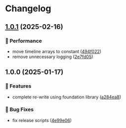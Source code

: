 # Changelog

## [1.0.1](https://github.com/Norgate-AV/NAVDatabase.Amx.WolfVisionVisualizer/compare/v1.0.0...v1.0.1) (2025-02-16)

### 🚀 Performance

- move timeline arrays to constant ([494f022](https://github.com/Norgate-AV/NAVDatabase.Amx.WolfVisionVisualizer/commit/494f0221b26f7d356ab83833ba6280a9028a5ab8))
- remove unnecessary logging ([2e7fd05](https://github.com/Norgate-AV/NAVDatabase.Amx.WolfVisionVisualizer/commit/2e7fd05a33e29f0397045d4d75d55d2d61991706))

## 1.0.0 (2025-01-17)

### 🌟 Features

- complete re-write using foundation library ([a284ea8](https://github.com/Norgate-AV/NAVDatabase.Amx.WolfVisionVisualizer/commit/a284ea8fe1e370dd381d3d229bc56cc2e1d8e433))

### 🐛 Bug Fixes

- fix release scripts ([4e99e06](https://github.com/Norgate-AV/NAVDatabase.Amx.WolfVisionVisualizer/commit/4e99e069dfc5bd8471cf62b3dd8704371e4f5f8c))
